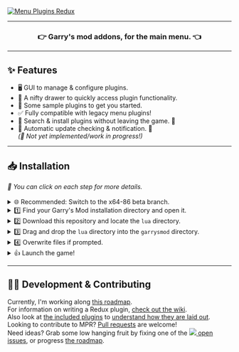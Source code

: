 
<a href="#">
  <img align="center" src="https://user-images.githubusercontent.com/8518150/147179067-261dc00f-c841-464a-9fc3-4d82472cd395.png" title="Menu Plugins Redux">
</a>
<hr>
<h3 align="center">
  👉 Garry's mod addons, for the main menu. 👈
</h3>
<hr>
<h2>✨ Features</h2>
<ul>
  <li>🖥️ GUI to manage & configure plugins.</li>
  <li>📁 A nifty drawer to quickly access plugin functionality.</li>
  <li>🧩 Some sample plugins to get you started.</li>
  <li>✅ Fully compatible with legacy menu plugins!</li>
  <li>🔎 Search & install plugins without leaving the game. 🔸</li>
  <li>🤖 Automatic update checking & notification. 🔸</li>
  <i>(🔸 Not yet implemented/work in progress!)</i>
</ul>
<hr>
<h2>📥 Installation</h2>
<i>💭 You can click on each step for more details.</i><br><br>
<details>
  <summary>🌐 Recommended: Switch to the x64-86 beta branch.</summary>
  Why? Because it makes most things work smoother. It can also increase your games performance!
  <ol>
    <li>In Steam, open Garry's Mod properties (Located in the gear icon.)</li>
    <li>Go to the Betas tab (Click "Betas" on the left side)</li>
    <li>From the dropdown, select the option starting with "x86-64" (Not the one starting with "Chromium.")</li>
  </ol>
</details>
<details>
  <summary>1️⃣ Find your Garry's Mod installation directory and open it.</summary>
  <br><img src="https://user-images.githubusercontent.com/8518150/147179108-3e586cc3-7f76-452c-a932-599a0cfee420.png">
</details>
<details>
  <summary>2️⃣ Download this repository and locate the <code>lua</code> directory.</summary>
  <br><table>
    <tr>
      <th colspan="2"><h2>Select a version</h2></th>
    </tr>
    <tr>
      <td><h3 align="center"><a href="https://github.com/djsime1/menu-plugins-redux/archive/refs/heads/main.zip">
        Stable<br><img src="https://img.shields.io/github/last-commit/djsime1/menu-plugins-redux/main?label=Updated">
      </a></h3></td>
      <td><h3 align="center"><a href="https://github.com/djsime1/menu-plugins-redux/archive/refs/heads/dev.zip">
        Beta<br><img src="https://img.shields.io/github/last-commit/djsime1/menu-plugins-redux/dev?label=Updated">
      </a></h3></td>
    </tr>
  </table>
</details>
<details>
  <summary>3️⃣ Drag and drop the <code>lua</code> directory into the <code>garrysmod</code> directory.</summary>
  <br><img src="https://user-images.githubusercontent.com/8518150/147179547-fadef008-f7e4-4034-a2d8-9a3ab4aa23e2.png">
</details>
<details>
  <summary>4️⃣ Overwrite files if prompted.</summary>
  <br><img src="https://user-images.githubusercontent.com/8518150/147179554-4c7cec64-db60-4b53-81c4-6d405fc70e06.png">
</details>
<details>
  <summary>👍 Launch the game!</summary>
  If everything was successful, then MPR should now be installed and active!<br>
  Assuming you're on the x86-64 branch, there should be a new button on the main menu toolbar named "Plugins."<br>
  There should also be a fancy banner in your console. Running the command <code>menu_plugins</code> will open a GUI.<br>
</details>
<hr>
<h2>👨‍💻 Development & Contributing</h2>
Currently, I'm working along <a href="https://github.com/djsime1/menu-plugins-redux/projects/1">this roadmap</a>.<br>
For information on writing a Redux plugin, <a href="https://github.com/djsime1/menu-plugins-redux/wiki">check out the wiki</a>.<br>
Also look at <a href="https://github.com/djsime1/menu-plugins-redux/tree/dev/lua/menu_plugins">the included plugins</a> to <a href="https://github.com/djsime1/menu-plugins-redux/wiki/Developing-a-plugin#-example">understand how they are laid out</a>.<br>
Looking to contribute to MPR? <a href="https://docs.github.com/articles/using-pull-requests">Pull requests</a> are welcome!<br>
Need ideas? Grab some low hanging fruit by fixing one of the <a href="https://github.com/djsime1/menu-plugins-redux/issues"</a><img src="https://img.shields.io/github/issues-raw/djsime1/menu-plugins-redux?label=%20&style=flat-square"> open issues</a>, or progress <a href="https://github.com/djsime1/menu-plugins-redux/projects/1">the roadmap</a>.
